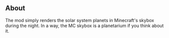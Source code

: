 ## About
The mod simply renders the solar system planets in Minecraft's skybox during the night. In a way, the MC skybox is a planetarium if you think about it.
